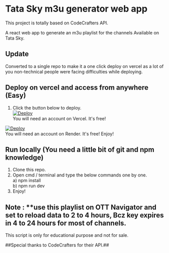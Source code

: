 # Tata Sky m3u generator web app
This project is totally based on CodeCrafters API.

A react web app to generate an m3u playlist for the channels Available on Tata Sky.

## Update
Converted to a single repo to make it a one click deploy on vercel as a lot of you non-technical people were facing difficulties while deploying.
## Deploy on vercel and access from anywhere (Easy)
1) Click the button below to deploy.<br>
<a href="https://vercel.com/new/clone?repository-url=https://github.com/lalitjoshi06/Tplay_All.git"><img src="https://vercel.com/button" alt="Deploy"/></a><br>
You will need an account on Vercel. It's free!

<a href="https://render.com/deploy?repo=https://github.com/lalitjoshi06/Tplay_All.git"><img src="https://render.com/images/deploy-to-render-button.svg" alt="Deploy"/></a><br>
You will need an account on Render. It's free!
Enjoy!
## Run locally (You need a little bit of git and npm knowledge)
1) Clone this repo.
2) Open cmd / terminal and type the below commands one by one.<br>
a) npm install<br>
b) npm run dev
3) Enjoy!

## Note : **use this playlist on OTT Navigator and set to reload data to 2 to 4 hours, Bcz key expires in 4 to 24 hours for most of channels.           

This script is only for educational purpose and not for sale. 

##Special thanks to CodeCrafters for their API.##

